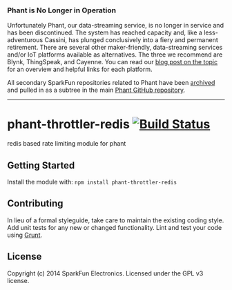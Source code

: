 ### Phant is No Longer in Operation

Unfortunately Phant, our data-streaming service, is no longer in service
and has been discontinued. The system has reached capacity and, like a less-adventurous Cassini,
has plunged conclusively into a fiery and permanent retirement. There are several 
other maker-friendly, data-streaming services and/or IoT platforms available 
as alternatives. The three we recommend are Blynk, ThingSpeak, and Cayenne. 
You can read our [blog post on the topic](https://www.sparkfun.com/news/2413)
for an overview and helpful links for each platform.

All secondary SparkFun repositories related to Phant have been [archived](https://github.com/blog/2460-archiving-repositories)
and pulled in as a subtree in the main [Phant GitHub repository](https://github.com/sparkfun/phant/tree/master/archived_PhantRepos).

---

# phant-throttler-redis [![Build Status](https://secure.travis-ci.org/sparkfun/phant-throttler-redis.png?branch=master)](http://travis-ci.org/sparkfun/phant-throttler-redis)

redis based rate limiting module for phant

## Getting Started
Install the module with: `npm install phant-throttler-redis`

## Contributing
In lieu of a formal styleguide, take care to maintain the existing coding style. Add unit tests for any new or changed functionality. Lint and test your code using [Grunt](http://gruntjs.com/).

## License
Copyright (c) 2014 SparkFun Electronics. Licensed under the GPL v3 license.
